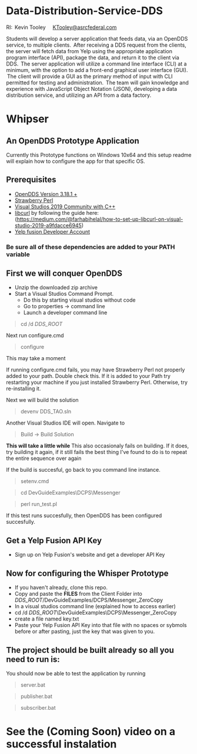 # Data-Distribution-Service-DDS
RI:  Kevin Tooley       KTooley@asrcfederal.com 

Students will develop a server application that feeds data, via an OpenDDS service, to multiple clients.  After receiving a DDS request from the clients, the server will fetch data from Yelp using the appropriate application program interface (API), package the data, and return it to the client via DDS.  The server application will utilize a command line interface (CLI) at a minimum, with the option to add a front-end graphical user interface (GUI).  The client will provide a GUI as the primary method of input with CLI permitted for testing and administration.  The team will gain knowledge and experience with JavaScript Object Notation (JSON), developing a data distribution service, and utilizing an API from a data factory.    

# Whipser 
## An OpenDDS Prototype Application

Currently this Prototype functions on Windows 10x64 and this setup readme will explain
how to configure the app for that specific OS.

## Prerequisites
* [OpenDDS Version 3.18.1 + ](https://opendds.org/quickstart/GettingStartedWindows.html)
* [Strawberry Perl](https://strawberryperl.com/)
* [Visual Studios 2019 Community with C++](https://visualstudio.microsoft.com/downloads/)
* [libcurl](https://github.com/curl/curl) by following the guide here: (https://medium.com/@farhabihelal/how-to-set-up-libcurl-on-visual-studio-2019-a9fdacce6945)
* [Yelp fusion Developer Account](https://fusion.yelp.com/)

### Be sure all of these dependencies are added to your PATH variable

## First we will conquer OpenDDS
* Unzip the downloaded zip archive
* Start a Visual Studios Command Prompt. 
  - Do this by starting visual studios without code
  - Go to properties -> command line
  - Launch a developer command line
> cd /d <i>DDS_ROOT</i>

Next run configure.cmd

> configure

This may take a moment

If running configure.cmd fails, you may have Strawberry Perl not properly added to your path. Double check this.
If it is added to your Path try restarting your machine if you just installed Strawberry Perl.
Otherwise, try re-installing it.

Next we will build the solution

> devenv DDS_TAO.sln

Another Visual Studios IDE will open.
Navigate to

> Build -> Build Solution

<B>This will take a little while</B>
This also occasionaly fails on building.
If it does, try building it again, if it still fails the best thing I've found to do is to repeat the entire sequence over again

If the build is succesful, go back to you command line instance. 

> setenv.cmd

> cd DevGuideExamples\DCPS\Messenger

> perl run_test.pl

If this test runs succesfully, then OpenDDS has been configured succesfully.

## Get a Yelp Fusion API Key

* Sign up on Yelp Fusion's website and get a developer API Key

## Now for configuring the Whisper Prototype
* If you haven't already, clone this repo.
* Copy and paste the <B>FILES</B> from the Client Folder into <i>DDS_ROOT</i>/DevGuideExamples/DCPS/Messenger_ZeroCopy
* In a visual studios command line (explained how to access earlier)
* cd /d <i>DDS_ROOT</i>\DevGuideExamples\DCPS\Messenger_ZeroCopy
* create a file named key.txt
* Paste your Yelp Fusion API Key into that file with no spaces or sybmols before or after pasting, just the key that was given to you.

## The project should be built already so all you need to run is:

You should now be able to test the application by running
> server.bat

> publisher.bat

> subscriber.bat

# See the (Coming Soon) video on a successful instalation
